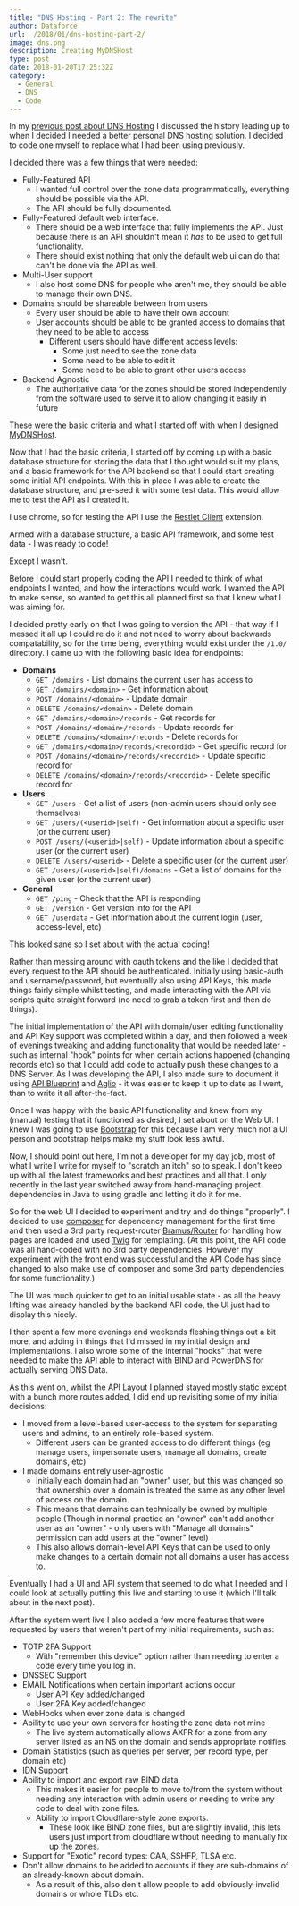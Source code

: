 ```yaml
---
title: "DNS Hosting - Part 2: The rewrite"
author: Dataforce
url:  /2018/01/dns-hosting-part-2/
image: dns.png
description: Creating MyDNSHost
type: post
date: 2018-01-20T17:25:32Z
category:
  - General
  - DNS
  - Code
---
```


In my [previous post about DNS Hosting](/2018/01/dns-hosting-part-1/) I discussed the history leading up to when I decided I needed a better personal DNS hosting solution. I decided to code one myself to replace what I had been using previously.

I decided there was a few things that were needed:

  * Fully-Featured API
    * I wanted full control over the zone data programmatically, everything should be possible via the API.
    * The API should be fully documented.
  * Fully-Featured default web interface.
    * There should be a web interface that fully implements the API. Just because there is an API shouldn't mean it *has* to be used to get full functionality.
    * There should exist nothing that only the default web ui can do that can't be done via the API as well.
  * Multi-User support
    * I also host some DNS for people who aren't me, they should be able to manage their own DNS.
  * Domains should be shareable between from users
    * Every user should be able to have their own account
    * User accounts should be able to be granted access to domains that they need to be able to access
      * Different users should have different access levels:
        * Some just need to see the zone data
        * Some need to be able to edit it
        * Some need to be able to grant other users access
  * Backend Agnostic
    * The authoritative data for the zones should be stored independently from the software used to serve it to allow changing it easily in future

These were the basic criteria and what I started off with when I designed [MyDNSHost](https://mydnshost.co.uk).

Now that I had the basic criteria, I started off by coming up with a basic database structure for storing the data that I thought would suit my plans, and a basic framework for the API backend so that I could start creating some initial API endpoints. With this in place I was able to create the database structure, and pre-seed it with some test data. This would allow me to test the API as I created it.

I use chrome, so for testing the API I use the [Restlet Client](https://chrome.google.com/webstore/detail/restlet-client-rest-api-t/aejoelaoggembcahagimdiliamlcdmfm?hl=en) extension.

Armed with a database structure, a basic API framework, and some test data - I was ready to code!

Except I wasn't.

Before I could start properly coding the API I needed to think of what endpoints I wanted, and how the interactions would work. I wanted the API to make sense, so wanted to get this all planned first so that I knew what I was aiming for.

I decided pretty early on that I was going to version the API - that way if I messed it all up I could re do it and not need to worry about backwards compatability, so for the time being, everything would exist under the `/1.0/` directory. I came up with the following basic idea for endpoints:

 * **Domains**
   * `GET /domains` - List domains the current user has access to
   * `GET /domains/<domain>` - Get information about <domain>
   * `POST /domains/<domain>` - Update domain <domain>
   * `DELETE /domains/<domain>` - Delete domain <domain>
   * `GET /domains/<domain>/records` - Get records for <domain>
   * `POST /domains/<domain>/records` - Update records for <domain>
   * `DELETE /domains/<domain>/records` - Delete records for <domain>
   * `GET /domains/<domain>/records/<recordid>` - Get specific record <recordid> for <domain>
   * `POST /domains/<domain>/records/<recordid>` - Update specific record <recordid> for <domain>
   * `DELETE /domains/<domain>/records/<recordid>` - Delete specific record <recordid> for <domain>
 * **Users**
   * `GET /users` - Get a list of users (non-admin users should only see themselves)
   * `GET /users/(<userid>|self)` - Get information about a specific user (or the current user)
   * `POST /users/(<userid>|self)` - Update information about a specific user (or the current user)
   * `DELETE /users/<userid>` - Delete a specific user (or the current user)
   * `GET /users/(<userid>|self)/domains` - Get a list of domains for the given user (or the current user)
 * **General**
   * `GET /ping` - Check that the API is responding
   * `GET /version` - Get version info for the API
   * `GET /userdata` - Get information about the current login (user, access-level, etc)

This looked sane so I set about with the actual coding!

Rather than messing around with oauth tokens and the like I decided that every request to the API should be authenticated. Initially using basic-auth and username/password, but eventually also using API Keys, this made things fairly simple whilst testing, and made interacting with the API via scripts quite straight forward (no need to grab a token first and then do things).

The initial implementation of the API with domain/user editing functionality and API Key support was completed within a day, and then followed a week of evenings tweaking and adding functionality that would be needed later - such as internal "hook" points for when certain actions happened (changing records etc) so that I could add code to actually push these changes to a DNS Server. As I was developing the API, I also made sure to document it using [API Blueprint](https://apiblueprint.org/) and [Aglio](https://github.com/danielgtaylor/aglio) - it was easier to keep it up to date as I went, than to write it all after-the-fact.

Once I was happy with the basic API functionality and knew from my (manual) testing that it functioned as desired, I set about on the Web UI. I knew I was going to use [Bootstrap](https://getbootstrap.com) for this because I am very much not a UI person and bootstrap helps make my stuff look less awful.

Now, I should point out here, I'm not a developer for my day job, most of what I write I write for myself to "scratch an itch" so to speak. I don't keep up with all the latest frameworks and best practices and all that. I only recently in the last year switched away from hand-managing project dependencies in Java to using gradle and letting it do it for me.

So for the web UI I decided to experiment and try and do things "properly". I decided to use [composer](https://getcomposer.org) for dependency management for the first time and then used a 3rd party request-router [Bramus/Router](https://github.com/bramus/router) for handling how pages are loaded and used [Twig](https://twig.symfony.com) for templating. (At this point, the API code was all hand-coded with no 3rd party dependencies. However my experiment with the front end was successful and the API Code has since changed to also make use of composer and some 3rd party dependencies for some functionality.)

The UI was much quicker to get to an initial usable state - as all the heavy lifting was already handled by the backend API code, the UI just had to display this nicely.

I then spent a few more evenings and weekends fleshing things out a bit more, and adding in things that I'd missed in my initial design and implementations. I also wrote some of the internal "hooks" that were needed to make the API able to interact with BIND and PowerDNS for actually serving DNS Data.

As this went on, whilst the API Layout I planned stayed mostly static except with a bunch more routes added, I did end up revisiting some of my initial decisions:

 * I moved from a level-based user-access to the system for separating users and admins, to an entirely role-based system.
   * Different users can be granted access to do different things (eg manage users, impersonate users, manage all domains, create domains, etc)
 * I made domains entirely user-agnostic
   * Initially each domain had an "owner" user, but this was changed so that ownership over a domain is treated the same as any other level of access on the domain.
   * This means that domains can technically be owned by multiple people (Though in normal practice an "owner" can't add another user as an "owner" - only users with "Manage all domains" permission can add users at the "owner" level)
   * This also allows domain-level API Keys that can be used to only make changes to a certain domain not all domains a user has access to.

Eventually I had a UI and API system that seemed to do what I needed and I could look at actually putting this live and starting to use it (which I'll talk about in the next post).

After the system went live I also added a few more features that were requested by users that weren't part of my initial requirements, such as:

 * TOTP 2FA Support
   * With "remember this device" option rather than needing to enter a code every time you log in.
 * DNSSEC Support
 * EMAIL Notifications when certain important actions occur
   * User API Key added/changed
   * User 2FA Key added/changed
 * WebHooks when ever zone data is changed
 * Ability to use your own servers for hosting the zone data not mine
    * The live system automatically allows AXFR for a zone from any server listed as an NS on the domain and sends appropriate notifies.
 * Domain Statistics (such as queries per server, per record type, per domain etc)
 * IDN Support
 * Ability to import and export raw BIND data.
   * This makes it easier for people to move to/from the system without needing any interaction with admin users or needing to write any code to deal with zone files.
   * Ability to import Cloudflare-style zone exports.
     * These look like BIND zone files, but are slightly invalid, this lets users just import from cloudflare without needing to manually fix up the zones.
 * Support for "Exotic" record types: CAA, SSHFP, TLSA etc.
 * Don't allow domains to be added to accounts if they are sub-domains of an already-known about domain.
   * As a result of this, also don't allow people to add obviously-invalid domains or whole TLDs etc.
